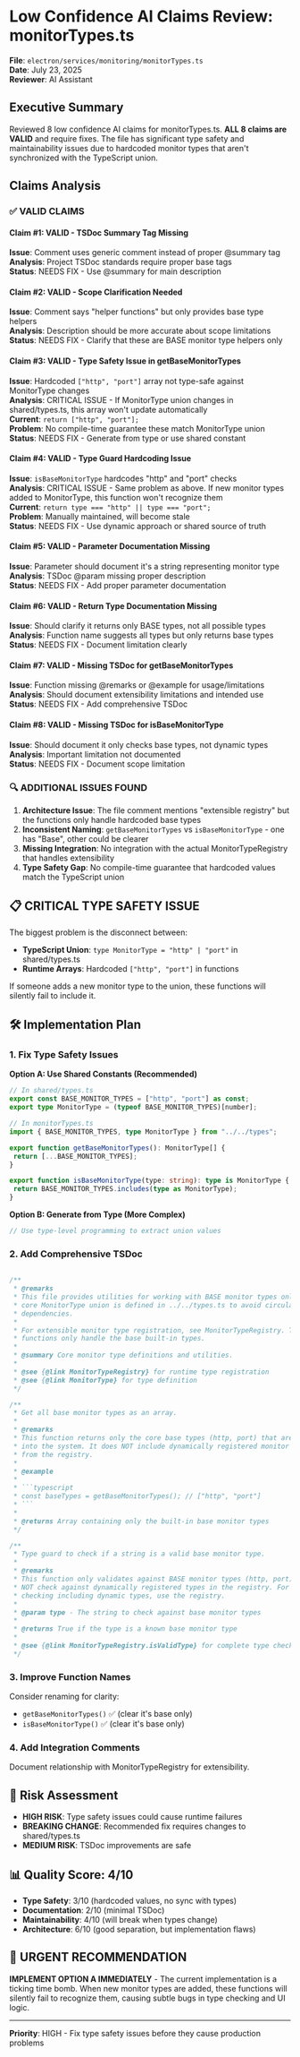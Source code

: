 # Low Confidence AI Claims Review: monitorTypes.ts

**File**: `electron/services/monitoring/monitorTypes.ts`  
**Date**: July 23, 2025  
**Reviewer**: AI Assistant

## Executive Summary

Reviewed 8 low confidence AI claims for monitorTypes.ts. **ALL 8 claims are VALID** and require fixes. The file has significant type safety and maintainability issues due to hardcoded monitor types that aren't synchronized with the TypeScript union.

## Claims Analysis

### ✅ **VALID CLAIMS**

#### **Claim #1**: VALID - TSDoc Summary Tag Missing

**Issue**: Comment uses generic comment instead of proper @summary tag  
**Analysis**: Project TSDoc standards require proper base tags  
**Status**: NEEDS FIX - Use @summary for main description

#### **Claim #2**: VALID - Scope Clarification Needed

**Issue**: Comment says "helper functions" but only provides base type helpers  
**Analysis**: Description should be more accurate about scope limitations  
**Status**: NEEDS FIX - Clarify that these are BASE monitor type helpers only

#### **Claim #3**: VALID - Type Safety Issue in getBaseMonitorTypes

**Issue**: Hardcoded `["http", "port"]` array not type-safe against MonitorType changes  
**Analysis**: CRITICAL ISSUE - If MonitorType union changes in shared/types.ts, this array won't update automatically  
**Current**: `return ["http", "port"];`  
**Problem**: No compile-time guarantee these match MonitorType union  
**Status**: NEEDS FIX - Generate from type or use shared constant

#### **Claim #4**: VALID - Type Guard Hardcoding Issue

**Issue**: `isBaseMonitorType` hardcodes "http" and "port" checks  
**Analysis**: CRITICAL ISSUE - Same problem as above. If new monitor types added to MonitorType, this function won't recognize them  
**Current**: `return type === "http" || type === "port";`  
**Problem**: Manually maintained, will become stale  
**Status**: NEEDS FIX - Use dynamic approach or shared source of truth

#### **Claim #5**: VALID - Parameter Documentation Missing

**Issue**: Parameter should document it's a string representing monitor type  
**Analysis**: TSDoc @param missing proper description  
**Status**: NEEDS FIX - Add proper parameter documentation

#### **Claim #6**: VALID - Return Type Documentation Missing

**Issue**: Should clarify it returns only BASE types, not all possible types  
**Analysis**: Function name suggests all types but only returns base types  
**Status**: NEEDS FIX - Document limitation clearly

#### **Claim #7**: VALID - Missing TSDoc for getBaseMonitorTypes

**Issue**: Function missing @remarks or @example for usage/limitations  
**Analysis**: Should document extensibility limitations and intended use  
**Status**: NEEDS FIX - Add comprehensive TSDoc

#### **Claim #8**: VALID - Missing TSDoc for isBaseMonitorType

**Issue**: Should document it only checks base types, not dynamic types  
**Analysis**: Important limitation not documented  
**Status**: NEEDS FIX - Document scope limitation

### 🔍 **ADDITIONAL ISSUES FOUND**

1. **Architecture Issue**: The file comment mentions "extensible registry" but the functions only handle hardcoded base types
2. **Inconsistent Naming**: `getBaseMonitorTypes` vs `isBaseMonitorType` - one has "Base", other could be clearer
3. **Missing Integration**: No integration with the actual MonitorTypeRegistry that handles extensibility
4. **Type Safety Gap**: No compile-time guarantee that hardcoded values match the TypeScript union

## 📋 **CRITICAL TYPE SAFETY ISSUE**

The biggest problem is the disconnect between:

- **TypeScript Union**: `type MonitorType = "http" | "port"` in shared/types.ts
- **Runtime Arrays**: Hardcoded `["http", "port"]` in functions

If someone adds a new monitor type to the union, these functions will silently fail to include it.

## 🛠️ **Implementation Plan**

### 1. **Fix Type Safety Issues**

**Option A: Use Shared Constants (Recommended)**

```typescript
// In shared/types.ts
export const BASE_MONITOR_TYPES = ["http", "port"] as const;
export type MonitorType = (typeof BASE_MONITOR_TYPES)[number];

// In monitorTypes.ts
import { BASE_MONITOR_TYPES, type MonitorType } from "../../types";

export function getBaseMonitorTypes(): MonitorType[] {
 return [...BASE_MONITOR_TYPES];
}

export function isBaseMonitorType(type: string): type is MonitorType {
 return BASE_MONITOR_TYPES.includes(type as MonitorType);
}
```

**Option B: Generate from Type (More Complex)**

```typescript
// Use type-level programming to extract union values
```

### 2. **Add Comprehensive TSDoc**

````typescript

/**
 * @remarks
 * This file provides utilities for working with BASE monitor types only. The
 * core MonitorType union is defined in ../../types.ts to avoid circular
 * dependencies.
 *
 * For extensible monitor type registration, see MonitorTypeRegistry. These
 * functions only handle the base built-in types.
 *
 * @summary Core monitor type definitions and utilities.
 *
 * @see {@link MonitorTypeRegistry} for runtime type registration
 * @see {@link MonitorType} for type definition
 */

/**
 * Get all base monitor types as an array.
 *
 * @remarks
 * This function returns only the core base types (http, port) that are built
 * into the system. It does NOT include dynamically registered monitor types
 * from the registry.
 *
 * @example
 *
 * ```typescript
 * const baseTypes = getBaseMonitorTypes(); // ["http", "port"]
 * ```
 *
 * @returns Array containing only the built-in base monitor types
 */

/**
 * Type guard to check if a string is a valid base monitor type.
 *
 * @remarks
 * This function only validates against BASE monitor types (http, port). It does
 * NOT check against dynamically registered types in the registry. For full type
 * checking including dynamic types, use the registry.
 *
 * @param type - The string to check against base monitor types
 *
 * @returns True if the type is a known base monitor type
 *
 * @see {@link MonitorTypeRegistry.isValidType} for complete type checking
 */
````

### 3. **Improve Function Names**

Consider renaming for clarity:

- `getBaseMonitorTypes()` ✅ (clear it's base only)
- `isBaseMonitorType()` ✅ (clear it's base only)

### 4. **Add Integration Comments**

Document relationship with MonitorTypeRegistry for extensibility.

## 🎯 **Risk Assessment**

- **HIGH RISK**: Type safety issues could cause runtime failures
- **BREAKING CHANGE**: Recommended fix requires changes to shared/types.ts
- **MEDIUM RISK**: TSDoc improvements are safe

## 📊 **Quality Score**: 4/10

- **Type Safety**: 3/10 (hardcoded values, no sync with types)
- **Documentation**: 2/10 (minimal TSDoc)
- **Maintainability**: 4/10 (will break when types change)
- **Architecture**: 6/10 (good separation, but implementation flaws)

## 🚨 **URGENT RECOMMENDATION**

**IMPLEMENT OPTION A IMMEDIATELY** - The current implementation is a ticking time bomb. When new monitor types are added, these functions will silently fail to recognize them, causing subtle bugs in type checking and UI logic.

---

**Priority**: HIGH - Fix type safety issues before they cause production problems

